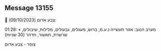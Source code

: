 ## Message 13155

🔴 צבע אדום (09/10/2023):

01:28:
• מערב הנגב: אזור תעשייה נ.ע.מ, ברוש, מעגלים, גבעולים, מלילות, שיבולים, שרשרת, תאשור, תדהר (30 שניות)

צופר - צבע אדום

